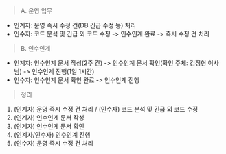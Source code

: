 > A. 운영 업무

- 인계자: 운영 즉시 수정 건(DB 긴급 수정 등) 처리
- 인수자: 코드 분석 및 긴급 외 코드 수정 -> 인수인계 완료 -> 즉시 수정 건 처리


> B. 인수인계

- 인계자: 인수인계 문서 작성(2주 간) -> 인수인계 문서 확인(확인 주체: 김정현 이사님) -> 인수인계 진행(1일 1시간)
- 인수자: 인수인계 문서 확인 완료 -> 인수인계 진행


> 정리

1. (인계자) 운영 즉시 수정 건 처리 / (인수자) 코드 분석 및 긴급 외 코드 수정
2. (인계자) 인수인계 문서 작성
3. (인계자) 인수인계 문서 확인
4. (인계자/인수자) 인수인계 진행
5. (인수자) 운영 즉시 수정 건 처리